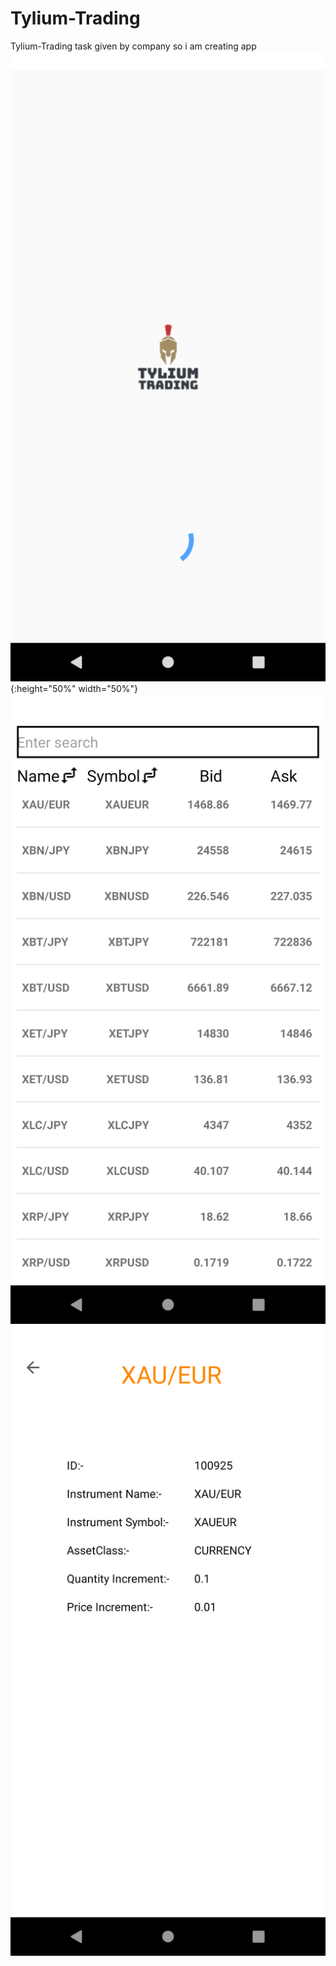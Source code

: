 # Tylium-Trading
Tylium-Trading task given by company so i am creating app
![alt text](https://github.com/vishalkumarsinghvi/Tylium-Trading/blob/master/Screenshot_1585289238.png){:height="50%" width="50%"}
![alt text](https://github.com/vishalkumarsinghvi/Tylium-Trading/blob/master/Screenshot_1585289223.png)
![alt text](https://github.com/vishalkumarsinghvi/Tylium-Trading/blob/master/Screenshot_1585289230.png)

